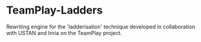 # TeamPlay-Ladders
Rewriting engine for the 'ladderisation' technique developed in collaboration with USTAN and Inria on the TeamPlay project.

